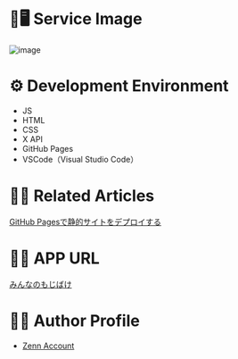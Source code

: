 # 👻🖥 Service Image
![image](https://github.com/user-attachments/assets/aaa80b21-ce02-4d88-9fe1-501e299063f2)

# ⚙️ Development Environment
- JS
- HTML
- CSS
- X API
- GitHub Pages
- VSCode（Visual Studio Code）


# 👻📗 Related Articles
 [GitHub Pagesで静的サイトをデプロイする](https://zenn.dev/comsize_press/articles/42f8f9f978a6ef)


# 👻🌐 APP URL
 [みんなのもじばけ](https://minna-no-mojibake.com/)
 

# 👻👷 Author Profile
- [Zenn Account](https://zenn.dev/)
